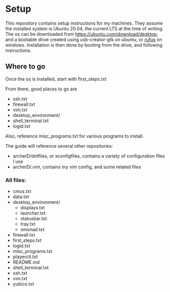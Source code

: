 # Setup
This repository contains setup instructions for my machines.
They assume the installed system is Ubuntu 20.04, the current LTS at the time of writing.
The os can be downloaded from https://ubuntu.com/download/desktop, and a bootable drive created using usb-creator-gtk on ubuntu, or [rufus](rufus.ie) on windows.
Installation is then done by booting from the drive, and following instructions.

## Where to go
Once the os is installed, start with first_steps.txt

From there, good places to go are

* ssh.txt
* firewall.txt
* vim.txt
* desktop_environment/
* shell_terminal.txt
* logid.txt

Also, reference misc_programs.txt for various programs to install.

The guide will reference several other repositories:
* archerD/dotfiles, or xconfigfiles, contains a variety of configuration files I use
* archerD/.vim, contains my vim config, and some related files

### All files:
* cmus.txt
* data.txt
* desktop_environment/
    * displays.txt
    * launcher.txt
    * statusbar.txt
    * tray.txt
    * xmonad.txt
* firewall.txt
* first_steps.txt
* logid.txt
* misc_programs.txt
* playerctl.txt
* README.md
* shell_terminal.txt
* ssh.txt
* vim.txt
* yubico.txt

